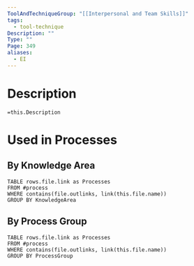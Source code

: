 ```yaml
---
ToolAndTechniqueGroup: "[[Interpersonal and Team Skills]]"
tags:
  - tool-technique
Description: ""
Type: ""
Page: 349
aliases:
  - EI
---
```

# Description
`=this.Description`
# Used in Processes
## By Knowledge Area
```dataview
TABLE rows.file.link as Processes
FROM #process 
WHERE contains(file.outlinks, link(this.file.name))
GROUP BY KnowledgeArea
```
## By Process Group
```dataview
TABLE rows.file.link as Processes
FROM #process 
WHERE contains(file.outlinks, link(this.file.name))
GROUP BY ProcessGroup
```

